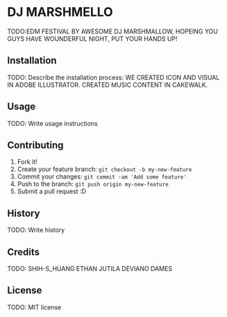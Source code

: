 # DJ MARSHMELLO

TODO:EDM FESTIVAL BY AWESOME DJ MARSHMALLOW, HOPEING YOU GUYS HAVE WOUNDERFUL NIGHT, PUT YOUR HANDS UP!

## Installation

TODO: Describe the installation process: WE CREATED ICON AND VISUAL IN ADOBE ILLUSTRATOR. CREATED MUSIC CONTENT IN CAKEWALK.

## Usage

TODO: Write usage instructions

## Contributing

1. Fork it!
2. Create your feature branch: `git checkout -b my-new-feature`
3. Commit your changes: `git commit -am 'Add some feature'`
4. Push to the branch: `git push origin my-new-feature`
5. Submit a pull request :D

## History

TODO: Write history

## Credits

TODO: SHIH-S_HUANG ETHAN JUTILA DEVIANO DAMES

## License

TODO: MIT license
